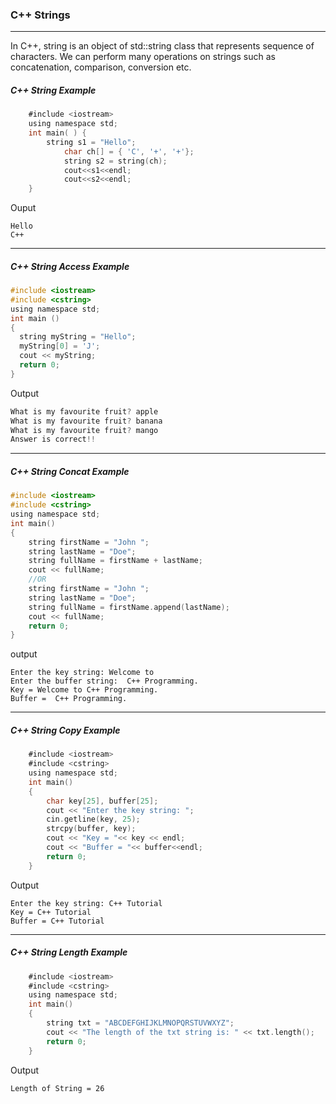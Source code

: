 ### C++ Strings

------

In C++, string is an object of std::string class that represents sequence of characters. We can perform many operations on strings such as concatenation, comparison, conversion etc.


##### C++ String Example

```objectivec
    #include <iostream>  
    using namespace std;  
    int main( ) {  
        string s1 = "Hello";    
            char ch[] = { 'C', '+', '+'};    
            string s2 = string(ch);    
            cout<<s1<<endl;    
            cout<<s2<<endl;    
    }  
```
Ouput
```
Hello
C++
```

-------

##### C++ String Access Example

```objectivec
#include <iostream>  
#include <cstring>  
using namespace std;  
int main ()  
{  
  string myString = "Hello";
  myString[0] = 'J';
  cout << myString; 
  return 0;  
} 
```
Output
```objectivec
What is my favourite fruit? apple
What is my favourite fruit? banana
What is my favourite fruit? mango
Answer is correct!!
```

------

##### C++ String Concat Example

```objectivec
#include <iostream>  
#include <cstring>  
using namespace std;  
int main()  
{  
    string firstName = "John ";
    string lastName = "Doe";
    string fullName = firstName + lastName;
    cout << fullName; 
    //OR
    string firstName = "John ";
    string lastName = "Doe";
    string fullName = firstName.append(lastName);
    cout << fullName;
    return 0;
}
```
output
```
Enter the key string: Welcome to
Enter the buffer string:  C++ Programming.
Key = Welcome to C++ Programming.
Buffer =  C++ Programming.
```

--------

##### C++ String Copy Example

```objectivec
    #include <iostream>  
    #include <cstring>  
    using namespace std;  
    int main()  
    {  
        char key[25], buffer[25];  
        cout << "Enter the key string: ";  
        cin.getline(key, 25);  
        strcpy(buffer, key);  
        cout << "Key = "<< key << endl;  
        cout << "Buffer = "<< buffer<<endl;  
        return 0;  
    }  
```
Output
```
Enter the key string: C++ Tutorial
Key = C++ Tutorial
Buffer = C++ Tutorial
```

------

##### C++ String Length Example

```objectivec
    #include <iostream>  
    #include <cstring>  
    using namespace std;  
    int main()  
    {  
        string txt = "ABCDEFGHIJKLMNOPQRSTUVWXYZ";
        cout << "The length of the txt string is: " << txt.length();
        return 0;  
    }  
```
Output
```
Length of String = 26
```